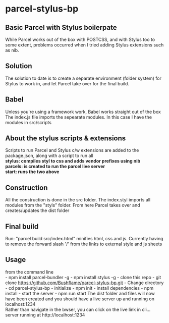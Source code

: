 # parcel-stylus-bp
## Basic Parcel with Stylus boilerpate  
While Parcel works out of the box with POSTCSS, and with Stylus too to some extent, problems occurred when I tried adding Stylus extensions such as nib.

## Solution
The solution to date is to create a separate environment (folder system) for Stylus to work in, and let Parcel take over for the final build.

## Babel
Unless you're using a framework work, Babel works straight out of the box  
The index.js file imports the sepearate modules. In this case I have the modules in src/scripts

## About the stylus scripts & extensions
Scripts to run Parcel and Stylus c/w extensions are added to the package.json, along with a script to run all  
**stylus: compiles styl to css and adds vendor prefixes using nib**  
**parcels: is created to run the parcel live server**  
**start: runs the two above**  

## Construction
All the construction is done in the src folder. The index.styl imports all modules from the "styls" folder. From here Parcel takes over and creates/updates the dist folder

## Final build
Run: "parcel build src/index.html" minifies html, css and js. Currently having to remove the forward slash '/' from the links to external style and js sheets

## Usage
from the command line  
    - npm install parcel-bundler -g
    - npm install stylus -g
    - clone this repo - git clone  https://github.com/Bushflame/parcel-stylus-bp.git
    - Change directory - cd parcel-stylus-bp
    - initialize -  npm init
    - install dependencies - npm install
    - start the server - npm run start
The dist folder and files will now have been created and you should have a live server up and running on localhost:1234  
Rather than navigate in the bwser, you can click on the live link in cli...  
server running at http://localhost:1234
